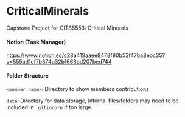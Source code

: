 # CriticalMinerals
Capstone Project for CITS5553: Critical Minerals

#### Notion (Task Manager)
https://www.notion.so/c28a419aaee8478f90b53f47ba8ebc35?v=855ad1cf7b874b32b1668bd207bed744

#### Folder Structure 
```<member name>```: Directory to show members contributions

```data```: Directory for data storage, internal files/folders may need to be included in ```.gitignore``` if too large.
